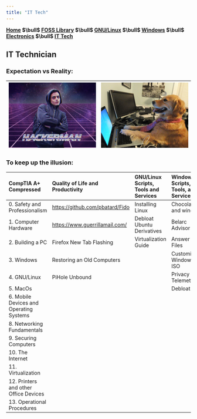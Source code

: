 ```yaml
---
title: "IT Tech"
---
```


**[Home](./index.md) $\bull$ [FOSS Library](../categories/foss_l.md) $\bull$ [GNU/Linux](./categories/gnu_linux.md) $\bull$ [Windows](./categories/windows.md) $\bull$ [Electronics](./categories/electronics.md) $\bull$ [IT Tech](./categories/it_tech.md)**

## IT Technician

### Expectation vs Reality:

| <img src="it_tech.assets/hackerman.jpg" alt="hackerman" width="400" /> | <img src="it_tech.assets/noidea.jpg" alt="noidea" width="400" /> |
| :----------------------------------------------------------: | :----------------------------------------------------------: |



### To keep up the illusion:

| CompTIA A+ Compressed                   | Quality of Life and Productivity | GNU/Linux Scripts, Tools and Services | Windows Scripts, Tools, and Services |
| :-------------------------------------- | :------------------------------- | :------------------------------------ | :----------------------------------- |
| 0. Safety and Professionalism           | https://github.com/pbatard/Fido  | Installing Linux                      | Chocolatey and winget                |
| 1. Computer Hardware                    | https://www.guerrillamail.com/   | Debloat Ubuntu Derivatives            | Belarc Advisor                       |
| 2. Building a PC                        | Firefox New Tab Flashing         | Virtualization Guide                  | Answer Files                         |
| 3. Windows                              | Restoring an Old Computers       |                                       | Customizing Windows ISO              |
| 4. GNU/Linux                            | PiHole Unbound                   |                                       | Privacy and Telemetry                |
| 5. MacOs                                |                                  |                                       | Debloat                              |
| 6. Mobile Devices and Operating Systems |                                  |                                       |                                      |
| 8. Networking Fundamentals              |                                  |                                       |                                      |
| 9. Securing Computers                   |                                  |                                       |                                      |
| 10. The Internet                        |                                  |                                       |                                      |
| 11. Virtualization                      |                                  |                                       |                                      |
| 12. Printers and other Office Devices   |                                  |                                       |                                      |
| 13. Operational Procedures              |                                  |                                       |                                      |

